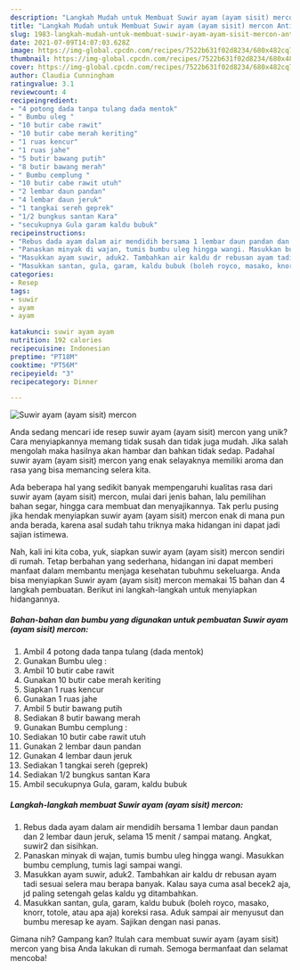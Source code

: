 ```yaml
---
description: "Langkah Mudah untuk Membuat Suwir ayam (ayam sisit) mercon Anti Gagal"
title: "Langkah Mudah untuk Membuat Suwir ayam (ayam sisit) mercon Anti Gagal"
slug: 1983-langkah-mudah-untuk-membuat-suwir-ayam-ayam-sisit-mercon-anti-gagal
date: 2021-07-09T14:07:03.628Z
image: https://img-global.cpcdn.com/recipes/7522b631f02d8234/680x482cq70/suwir-ayam-ayam-sisit-mercon-foto-resep-utama.jpg
thumbnail: https://img-global.cpcdn.com/recipes/7522b631f02d8234/680x482cq70/suwir-ayam-ayam-sisit-mercon-foto-resep-utama.jpg
cover: https://img-global.cpcdn.com/recipes/7522b631f02d8234/680x482cq70/suwir-ayam-ayam-sisit-mercon-foto-resep-utama.jpg
author: Claudia Cunningham
ratingvalue: 3.1
reviewcount: 4
recipeingredient:
- "4 potong dada tanpa tulang dada mentok"
- " Bumbu uleg "
- "10 butir cabe rawit"
- "10 butir cabe merah keriting"
- "1 ruas kencur"
- "1 ruas jahe"
- "5 butir bawang putih"
- "8 butir bawang merah"
- " Bumbu cemplung "
- "10 butir cabe rawit utuh"
- "2 lembar daun pandan"
- "4 lembar daun jeruk"
- "1 tangkai sereh geprek"
- "1/2 bungkus santan Kara"
- "secukupnya Gula garam kaldu bubuk"
recipeinstructions:
- "Rebus dada ayam dalam air mendidih bersama 1 lembar daun pandan dan 2 lembar daun jeruk, selama 15 menit / sampai matang. Angkat, suwir2 dan sisihkan."
- "Panaskan minyak di wajan, tumis bumbu uleg hingga wangi. Masukkan bumbu cemplung, tumis lagi sampai wangi."
- "Masukkan ayam suwir, aduk2. Tambahkan air kaldu dr rebusan ayam tadi sesuai selera mau berapa banyak. Kalau saya cuma asal becek2 aja, jd paling setengah gelas kaldu yg ditambahkan."
- "Masukkan santan, gula, garam, kaldu bubuk (boleh royco, masako, knorr, totole, atau apa aja) koreksi rasa. Aduk sampai air menyusut dan bumbu meresap ke ayam. Sajikan dengan nasi panas."
categories:
- Resep
tags:
- suwir
- ayam
- ayam

katakunci: suwir ayam ayam 
nutrition: 192 calories
recipecuisine: Indonesian
preptime: "PT18M"
cooktime: "PT56M"
recipeyield: "3"
recipecategory: Dinner

---
```



![Suwir ayam (ayam sisit) mercon](https://img-global.cpcdn.com/recipes/7522b631f02d8234/680x482cq70/suwir-ayam-ayam-sisit-mercon-foto-resep-utama.jpg)

Anda sedang mencari ide resep suwir ayam (ayam sisit) mercon yang unik? Cara menyiapkannya memang tidak susah dan tidak juga mudah. Jika salah mengolah maka hasilnya akan hambar dan bahkan tidak sedap. Padahal suwir ayam (ayam sisit) mercon yang enak selayaknya memiliki aroma dan rasa yang bisa memancing selera kita.

Ada beberapa hal yang sedikit banyak mempengaruhi kualitas rasa dari suwir ayam (ayam sisit) mercon, mulai dari jenis bahan, lalu pemilihan bahan segar, hingga cara membuat dan menyajikannya. Tak perlu pusing jika hendak menyiapkan suwir ayam (ayam sisit) mercon enak di mana pun anda berada, karena asal sudah tahu triknya maka hidangan ini dapat jadi sajian istimewa.




Nah, kali ini kita coba, yuk, siapkan suwir ayam (ayam sisit) mercon sendiri di rumah. Tetap berbahan yang sederhana, hidangan ini dapat memberi manfaat dalam membantu menjaga kesehatan tubuhmu sekeluarga. Anda bisa menyiapkan Suwir ayam (ayam sisit) mercon memakai 15 bahan dan 4 langkah pembuatan. Berikut ini langkah-langkah untuk menyiapkan hidangannya.

<!--inarticleads1-->

##### Bahan-bahan dan bumbu yang digunakan untuk pembuatan Suwir ayam (ayam sisit) mercon:

1. Ambil 4 potong dada tanpa tulang (dada mentok)
1. Gunakan  Bumbu uleg :
1. Ambil 10 butir cabe rawit
1. Gunakan 10 butir cabe merah keriting
1. Siapkan 1 ruas kencur
1. Gunakan 1 ruas jahe
1. Ambil 5 butir bawang putih
1. Sediakan 8 butir bawang merah
1. Gunakan  Bumbu cemplung :
1. Sediakan 10 butir cabe rawit utuh
1. Gunakan 2 lembar daun pandan
1. Gunakan 4 lembar daun jeruk
1. Sediakan 1 tangkai sereh (geprek)
1. Sediakan 1/2 bungkus santan Kara
1. Ambil secukupnya Gula, garam, kaldu bubuk




<!--inarticleads2-->

##### Langkah-langkah membuat Suwir ayam (ayam sisit) mercon:

1. Rebus dada ayam dalam air mendidih bersama 1 lembar daun pandan dan 2 lembar daun jeruk, selama 15 menit / sampai matang. Angkat, suwir2 dan sisihkan.
1. Panaskan minyak di wajan, tumis bumbu uleg hingga wangi. Masukkan bumbu cemplung, tumis lagi sampai wangi.
1. Masukkan ayam suwir, aduk2. Tambahkan air kaldu dr rebusan ayam tadi sesuai selera mau berapa banyak. Kalau saya cuma asal becek2 aja, jd paling setengah gelas kaldu yg ditambahkan.
1. Masukkan santan, gula, garam, kaldu bubuk (boleh royco, masako, knorr, totole, atau apa aja) koreksi rasa. Aduk sampai air menyusut dan bumbu meresap ke ayam. Sajikan dengan nasi panas.




Gimana nih? Gampang kan? Itulah cara membuat suwir ayam (ayam sisit) mercon yang bisa Anda lakukan di rumah. Semoga bermanfaat dan selamat mencoba!
